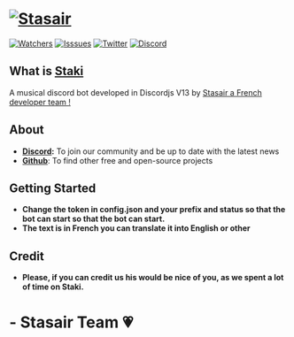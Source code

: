 # [![Stasair](https://media.discordapp.net/attachments/927120498104602656/929285769003159573/df3a7ff58a6bf47a63b23c6f82d7e4a4.png)](https://discord.gg/nMC3XJMEwu)
[![Watchers](https://img.shields.io/github/watchers/Stasair/Staki?style=for-the-badge)]() 
[![Isssues](https://img.shields.io/github/issues/Stasair/Staki?style=for-the-badge)](#) 
[![Twitter](https://img.shields.io/twitter/follow/Stasair_?color=%23J791&logo=Twitter&style=for-the-badge)](https://twitter.com/Stasair_) 
[![Discord](https://img.shields.io/discord/926452777843036201?label=En-Ligne&logo=discord&style=for-the-badge)](https://discord.gg/nMC3XJMEwu) 

## What is [Staki](https://github.com/Stasair/Staki) 

A musical discord bot developed in Discordjs V13 by [Stasair a French developer team !](https://discord.gg/nMC3XJMEwu) 


## About

* **[Discord](https://discord.gg/nMC3XJMEwu):** To join our community and be up to date with the latest news 
* **[Github](https://github.com/Stasair)**: To find other free and open-source projects 


## Getting Started

* **Change the token in config.json and your prefix and status so that the bot can start so that the bot can start.**
* **The text is in French you can translate it into English or other**

## Credit

* **Please, if you can credit us his would be nice of you, as we spent a lot of time on Staki.** 

# **- Stasair Team 💗**
